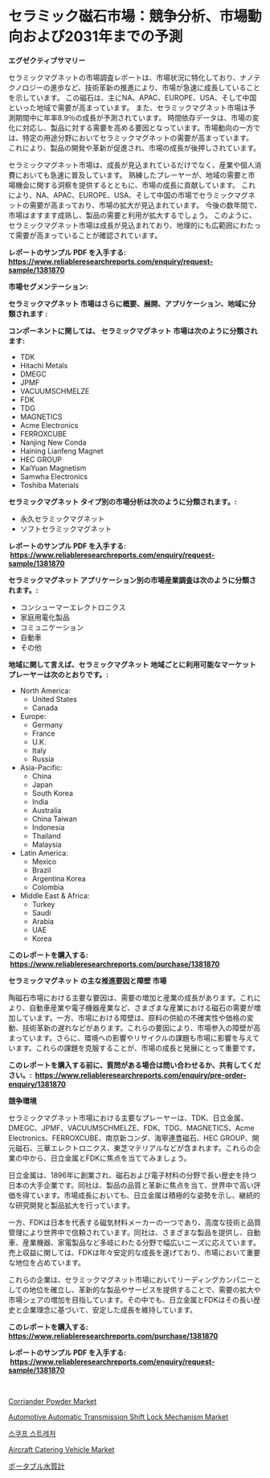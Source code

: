 <p><h1>セラミック磁石市場：競争分析、市場動向および2031年までの予測</h1></p><p><strong>エグゼクティブサマリー</strong></p>
<p><p>セラミックマグネットの市場調査レポートは、市場状況に特化しており、ナノテクノロジーの進歩など、技術革新の推進により、市場が急速に成長していることを示しています。 この磁石は、主にNA、APAC、EUROPE、USA、そして中国といった地域で需要が高まっています。 また、セラミックマグネット市場は予測期間中に年率8.9％の成長が予測されています。 時間依存データは、市場の変化に対応し、製品に対する需要を高める要因となっています。市場動向の一方では、特定の用途分野においてセラミックマグネットの需要が高まっています。 これにより、製品の開発や革新が促進され、市場の成長が後押しされています。</p><p>セラミックマグネット市場は、成長が見込まれているだけでなく、産業や個人消費においても急速に普及しています。 熟練したプレーヤーが、地域の需要と市場機会に関する洞察を提供するとともに、市場の成長に貢献しています。 これにより、NA、APAC、EUROPE、USA、そして中国の市場でセラミックマグネットの需要が高まっており、市場の拡大が見込まれています。 今後の数年間で、市場はますます成熟し、製品の需要と利用が拡大するでしょう。 このように、セラミックマグネット市場は成長が見込まれており、地理的にも広範囲にわたって需要が高まっていることが確認されています。</p></p>
<p><strong>レポートのサンプル PDF を入手する: <a href="https://www.reliableresearchreports.com/enquiry/request-sample/1381870">https://www.reliableresearchreports.com/enquiry/request-sample/1381870</a></strong></p>
<p><strong>市場セグメンテーション:</strong></p>
<p><strong> セラミックマグネット 市場はさらに概要、展開、アプリケーション、地域に分類されます :</strong></p>
<p><strong>コンポーネントに関しては、 セラミックマグネット 市場は次のように分類されます: &nbsp;</strong></p>
<p><ul><li>TDK</li><li>Hitachi Metals</li><li>DMEGC</li><li>JPMF</li><li>VACUUMSCHMELZE</li><li>FDK</li><li>TDG</li><li>MAGNETICS</li><li>Acme Electronics</li><li>FERROXCUBE</li><li>Nanjing New Conda</li><li>Haining Lianfeng Magnet</li><li>HEC GROUP</li><li>KaiYuan Magnetism</li><li>Samwha Electronics</li><li>Toshiba Materials</li></ul></p>
<p><strong> セラミックマグネット タイプ別の市場分析は次のように分類されます。:</strong></p>
<p><ul><li>永久セラミックマグネット</li><li>ソフトセラミックマグネット</li></ul></p>
<p><strong>レポートのサンプル PDF を入手する: &nbsp;<a href="https://www.reliableresearchreports.com/enquiry/request-sample/1381870">https://www.reliableresearchreports.com/enquiry/request-sample/1381870</a></strong></p>
<p><strong> セラミックマグネット アプリケーション別の市場産業調査は次のように分類されます。:</strong></p>
<p><ul><li>コンシューマーエレクトロニクス</li><li>家庭用電化製品</li><li>コミュニケーション</li><li>自動車</li><li>その他</li></ul></p>
<p><strong>地域に関して言えば、セラミックマグネット 地域ごとに利用可能なマーケットプレーヤーは次のとおりです。:</strong></p>
<p><ul>
    <li>
        North America:
        <ul>
            <li>United States</li>
            <li>Canada</li>
        </ul>
    </li>
    <li>
        Europe:
        <ul>
            <li>Germany</li>
            <li>France</li>
            <li>U.K.</li>
            <li>Italy</li>
            <li>Russia</li>
        </ul>
    </li>
    <li>
        Asia-Pacific:
        <ul>
            <li>China</li>
            <li>Japan</li>
            <li>South Korea</li>
            <li>India</li>
            <li>Australia</li>
            <li>China Taiwan</li>
            <li>Indonesia</li>
            <li>Thailand</li>
            <li>Malaysia</li>
        </ul>
    </li>
    <li>
        Latin America:
        <ul>
            <li>Mexico</li>
            <li>Brazil</li>
            <li>Argentina Korea</li>
            <li>Colombia</li>
        </ul>
    </li>
    <li>
        Middle East & Africa:
        <ul>
            <li>Turkey</li>
            <li>Saudi</li>
            <li>Arabia</li>
            <li>UAE</li>
            <li>Korea</li>
        </ul>
    </li>
    </ul></p>
<p><strong>このレポートを購入する: &nbsp;<a href="https://www.reliableresearchreports.com/purchase/1381870">https://www.reliableresearchreports.com/purchase/1381870</a></strong></p>
<p><strong>セラミックマグネット の主な推進要因と障壁 市場</strong></p>
<p><p>陶磁石市場における主要な要因は、需要の増加と産業の成長があります。これにより、自動車産業や電子機器産業など、さまざまな産業における磁石の需要が増加しています。一方、市場における障壁は、原料の供給の不確実性や価格の変動、技術革新の遅れなどがあります。これらの要因により、市場参入の障壁が高まっています。さらに、環境への影響やリサイクルの課題も市場に影響を与えています。これらの課題を克服することが、市場の成長と発展にとって重要です。</p></p>
<p><strong>このレポートを購入する前に、質問がある場合は問い合わせるか、共有してください。:&nbsp; <a href="https://www.reliableresearchreports.com/enquiry/pre-order-enquiry/1381870">https://www.reliableresearchreports.com/enquiry/pre-order-enquiry/1381870</a></strong></p>
<p><strong>競争環境</strong></p>
<p><p>セラミックマグネット市場における主要なプレーヤーは、TDK、日立金属、DMEGC、JPMF、VACUUMSCHMELZE、FDK、TDG、MAGNETICS、Acme Electronics、FERROXCUBE、南京新コンダ、海寧連豊磁石、HEC GROUP、開元磁石、三華エレクトロニクス、東芝マテリアルなどが含まれます。これらの企業の中から、日立金属とFDKに焦点を当ててみましょう。</p><p>日立金属は、1896年に創業され、磁石および電子材料の分野で長い歴史を持つ日本の大手企業です。同社は、製品の品質と革新に焦点を当て、世界中で高い評価を得ています。市場成長においても、日立金属は積極的な姿勢を示し、継続的な研究開発と製品拡大を行っています。</p><p>一方、FDKは日本を代表する磁気材料メーカーの一つであり、高度な技術と品質管理により世界中で信頼されています。同社は、さまざまな製品を提供し、自動車、産業機器、家電製品など多岐にわたる分野で幅広いニーズに応えています。売上収益に関しては、FDKは年々安定的な成長を遂げており、市場において重要な地位を占めています。</p><p>これらの企業は、セラミックマグネット市場においてリーディングカンパニーとしての地位を確立し、革新的な製品やサービスを提供することで、需要の拡大や市場シェアの増加を目指しています。その中でも、日立金属とFDKはその長い歴史と企業理念に基づいて、安定した成長を維持しています。</p></p>
<p><strong>このレポートを購入する: &nbsp; <a href="https://www.reliableresearchreports.com/purchase/1381870">https://www.reliableresearchreports.com/purchase/1381870</a></strong></p>
<p><strong>レポートのサンプル PDF を入手する: &nbsp;<a href="https://www.reliableresearchreports.com/enquiry/request-sample/1381870">https://www.reliableresearchreports.com/enquiry/request-sample/1381870</a></strong><strong></strong></p>
<p>&nbsp;</p>
<p><p><a href="https://view.publitas.com/reportprime-1/corriander-powder-market-research-report-forecasted-for-period-from-2024-2031-by-market-type-market-application-and-region/">Corriander Powder Market</a></p><p><a href="https://issuu.com/reportprime-2/docs/automotive-automatic-transmission-shift-lock-mecha">Automotive Automatic Transmission Shift Lock Mechanism Market</a></p><p><a href="https://github.com/vs2869dizt0/Market-Research-Report-List-1/blob/main/466339091.md">스쿠프 스트레처</a></p><p><a href="https://spotless-saver-8fd.notion.site/Aircraft-Catering-Vehicle-Market-Size-2024-2031-Global-Industrial-Analysis-Key-Geographical-Regio-80ec840c4ad44fbdabd2ff876acdaecf">Aircraft Catering Vehicle Market</a></p><p><a href="https://medium.com/@novastamm2023/%E4%BE%BF%E6%90%BA%E5%BC%8F%E6%B0%B4%E8%B3%AA%E8%A8%88%E5%B8%82%E5%A0%B4%E3%81%AF-%E5%B8%82%E5%A0%B4%E3%82%B7%E3%82%A7%E3%82%A2-%E5%B8%82%E5%A0%B4%E5%8B%95%E5%90%91-%E5%B8%82%E5%A0%B4%E6%88%90%E9%95%B7%E3%81%AB%E9%96%A2%E3%81%99%E3%82%8B%E6%83%85%E5%A0%B1%E3%82%92%E6%8F%90%E4%BE%9B%E3%81%97%E3%81%BE%E3%81%99-ea3c2585a57f">ポータブル水質計</a></p></p>